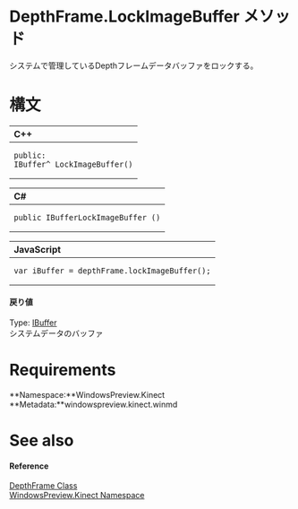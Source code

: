DepthFrame.LockImageBuffer メソッド  
=================================  

システムで管理しているDepthフレームデータバッファをロックする。
 <span id="syntaxSection"></span>

構文
======  

<table>
<colgroup>
<col width="100%" />
</colgroup>
<thead>
<tr class="header">
<th align="left">C++</th>
</tr>
</thead>
<tbody>
<tr class="odd">
<td align="left"><pre><code>public:  
IBuffer^ LockImageBuffer()</code></pre></td>
</tr>
</tbody>
</table>

<table>
<colgroup>
<col width="100%" />
</colgroup>
<thead>
<tr class="header">
<th align="left">C#</th>
</tr>
</thead>
<tbody>
<tr class="odd">
<td align="left"><pre><code>public IBufferLockImageBuffer ()</code></pre></td>
</tr>
</tbody>
</table>

<table>
<colgroup>
<col width="100%" />
</colgroup>
<thead>
<tr class="header">
<th align="left">JavaScript</th>
</tr>
</thead>
<tbody>
<tr class="odd">
<td align="left"><pre><code>var iBuffer = depthFrame.lockImageBuffer();</code></pre></td>
</tr>
</tbody>
</table>

<span id="ID4EP"></span>
#### 戻り値  

Type: [IBuffer](http://msdn.microsoft.com/en-us/library/windows.storage.streams.ibuffer.aspx)  
システムデータのバッファ

<span id="requirements"></span>

Requirements  
============  

**Namespace:**WindowsPreview.Kinect  
**Metadata:**windowspreview.kinect.winmd  

<span id="ID4E1"></span>

See also  
========  

<span id="ID4E3"></span>
#### Reference  

[DepthFrame Class](../../DepthFrame_Class.md)  
 [WindowsPreview.Kinect Namespace](../../../Kinect.md)  



<!--Please do not edit the data in the comment block below.-->
<!--
TOCTitle : LockImageBuffer Method
RLTitle : DepthFrame.LockImageBuffer Method
KeywordK : LockImageBuffer method
KeywordK : DepthFrame.LockImageBuffer method
KeywordF : WindowsPreview.Kinect.DepthFrame.LockImageBuffer
KeywordF : DepthFrame.LockImageBuffer
KeywordF : LockImageBuffer
KeywordF : WindowsPreview.Kinect.DepthFrame.LockImageBuffer
KeywordA : M:WindowsPreview.Kinect.DepthFrame.LockImageBuffer
AssetID : M:WindowsPreview.Kinect.DepthFrame.LockImageBuffer
Locale : en-us
CommunityContent : 1
APIType : Managed
APILocation : windowspreview.kinect.winmd
APIName : WindowsPreview.Kinect.DepthFrame.LockImageBuffer
TargetOS : Windows
TopicType : kbSyntax
DevLang : VB
DevLang : CSharp
DevLang : JavaScript
DevLang : C++
DocSet : K4Wv2
ProjType : K4Wv2Proj
Technology : Kinect for Windows
Product : Kinect for Windows SDK v2
productversion : 20
-->
